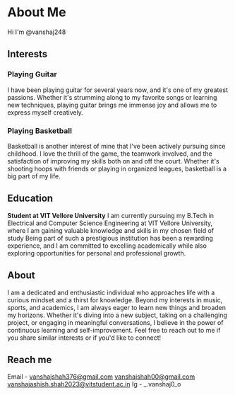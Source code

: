 # About Me
Hi I'm @vanshaj248

## Interests
### Playing Guitar
I have been playing guitar for several years now, and it's one of my greatest passions.
Whether it's strumming along to my favorite songs or learning new techniques, playing guitar brings me immense joy and allows me to express myself creatively.

### Playing Basketball
Basketball is another interest of mine that I've been actively pursuing since childhood.
I love the thrill of the game, the teamwork involved, and the satisfaction of improving my skills both on and off the court.
Whether it's shooting hoops with friends or playing in organized leagues, basketball is a big part of my life.

## Education
**Student at VIT Vellore University**
I am currently pursuing my B.Tech in Electrical and Computer Science Engineering at VIT Vellore University, where I am gaining valuable knowledge and skills in my chosen field of study
Being part of such a prestigious institution has been a rewarding experience, and I am committed to excelling academically while also exploring opportunities for personal and professional growth.

## About
I am a dedicated and enthusiastic individual who approaches life with a curious mindset and a thirst for knowledge.
Beyond my interests in music, sports, and academics, I am always eager to learn new things and broaden my horizons.
Whether it's diving into a new subject, taking on a challenging project, or engaging in meaningful conversations, I believe in the power of continuous learning and self-improvement.
Feel free to reach out to me if you share similar interests or if you'd like to connect!

## Reach me
Email - vanshajshah376@gmail.com
        vanshajshah00@gmail.com
        vanshajashish.shah2023@vitstudent.ac.in
Ig - _.vanshaj0_o

